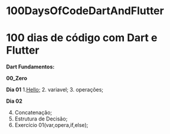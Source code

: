 # 100DaysOfCodeDartAndFlutter

# 100 dias de código com Dart e Flutter

**Dart Fundamentos:**

**00_Zero**

**Dia 01**
1.[Hello;](https://github.com/ramonabreu-cdev/100DaysOfCodeDartAndFlutter/blob/master/01_FundamentosDart/00_Zero/01_hello.dart)
2. variavel;
3. operações;

**Dia 02**

4. Concatenação;
5. Estrutura de Decisão;
6. Exercício 01(var,opera,if,else);

